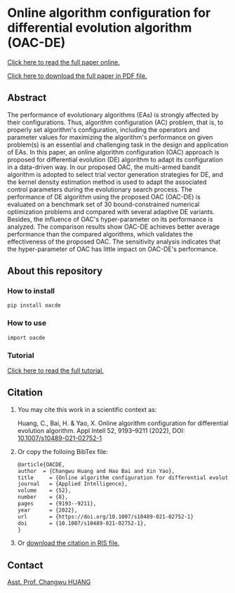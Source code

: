 # Online algorithm configuration for differential evolution algorithm (OAC-DE)

[Click here to read the full paper online.](https://link.springer.com/article/10.1007/s10489-021-02752-1)

[Click here to download the full paper in PDF file.](https://rdcu.be/cV80v)

## Abstract

The performance of evolutionary algorithms (EAs) is strongly affected by their configurations. Thus, algorithm configuration (AC) problem, that is, to properly set algorithm's configuration, including the operators and parameter values for maximizing the algorithm's performance on given problem(s) is an essential and challenging task in the design and application of EAs. In this paper, an online algorithm configuration (OAC) approach is proposed for differential evolution (DE) algorithm to adapt its configuration in a data-driven way. In our proposed OAC, the multi-armed bandit algorithm is adopted to select trial vector generation strategies for DE, and the kernel density estimation method is used to adapt the associated control parameters during the evolutionary search process. The performance of DE algorithm using the proposed OAC (OAC-DE) is evaluated on a benchmark set of 30 bound-constrained numerical optimization problems and compared with several adaptive DE variants. Besides, the influence of OAC's hyper-parameter on its performance is analyzed. The comparison results show OAC-DE achieves better average performance than the compared algorithms, which validates the effectiveness of the proposed OAC. The sensitivity analysis indicates that the hyper-parameter of OAC has little impact on OAC-DE's performance.

## About this repository

### How to install

`pip install oacde`

### How to use

`import oacde`

### Tutorial

[Click here to read the full tutorial.](https://github.com/sustech-opal/oac-de/blob/main/tutorial.ipynb)


## Citation

1. You may cite this work in a scientific context as:

    Huang, C., Bai, H. & Yao, X. Online algorithm configuration for differential evolution algorithm. Appl Intell 52, 9193–9211 (2022), DOI: [10.1007/s10489-021-02752-1](https://doi.org/10.1007/s10489-021-02752-1)

2. Or copy the folloing BibTex file:

    ```latex
    @article{OACDE,
    author  = {Changwu Huang and Hao Bai and Xin Yao},
    title     = {Online algorithm configuration for differential evolution algorithm},
    journal   = {Applied Intelligence},
    volume    = {52},
    number    = {8},
    pages     = {9193--9211},
    year      = {2022},
    url       = {https://doi.org/10.1007/s10489-021-02752-1}
    doi       = {10.1007/s10489-021-02752-1},
    }
    ```

3. Or [download the citation in RIS file.](https://citation-needed.springer.com/v2/references/10.1007/s10489-021-02752-1?format=refman&flavour=citation)

## Contact

[Asst. Prof. Changwu HUANG](https://faculty.sustech.edu.cn/huangcw3/en/)
